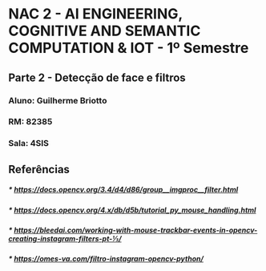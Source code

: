 # NAC 2 - AI ENGINEERING, COGNITIVE AND SEMANTIC COMPUTATION & IOT - 1º Semestre


## Parte 2 - Detecção de face e filtros

### Aluno: Guilherme Briotto

### RM: 82385

### Sala: 4SIS




 


## Referências
##### * https://docs.opencv.org/3.4/d4/d86/group__imgproc__filter.html
##### * https://docs.opencv.org/4.x/db/d5b/tutorial_py_mouse_handling.html
##### * https://bleedai.com/working-with-mouse-trackbar-events-in-opencv-creating-instagram-filters-pt-⅓/
##### * https://omes-va.com/filtro-instagram-opencv-python/
